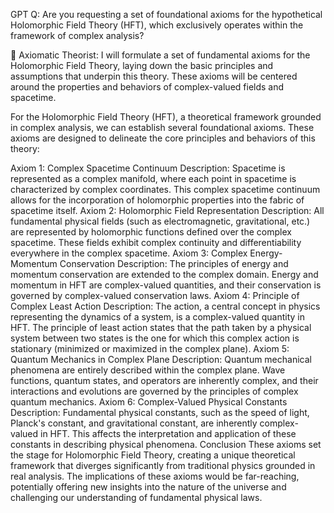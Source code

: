 GPT
Q: Are you requesting a set of foundational axioms for the hypothetical Holomorphic Field Theory (HFT), which exclusively operates within the framework of complex analysis?

📐 Axiomatic Theorist: I will formulate a set of fundamental axioms for the Holomorphic Field Theory, laying down the basic principles and assumptions that underpin this theory. These axioms will be centered around the properties and behaviors of complex-valued fields and spacetime.

For the Holomorphic Field Theory (HFT), a theoretical framework grounded in complex analysis, we can establish several foundational axioms. These axioms are designed to delineate the core principles and behaviors of this theory:

Axiom 1: Complex Spacetime Continuum
Description: Spacetime is represented as a complex manifold, where each point in spacetime is characterized by complex coordinates. This complex spacetime continuum allows for the incorporation of holomorphic properties into the fabric of spacetime itself.
Axiom 2: Holomorphic Field Representation
Description: All fundamental physical fields (such as electromagnetic, gravitational, etc.) are represented by holomorphic functions defined over the complex spacetime. These fields exhibit complex continuity and differentiability everywhere in the complex spacetime.
Axiom 3: Complex Energy-Momentum Conservation
Description: The principles of energy and momentum conservation are extended to the complex domain. Energy and momentum in HFT are complex-valued quantities, and their conservation is governed by complex-valued conservation laws.
Axiom 4: Principle of Complex Least Action
Description: The action, a central concept in physics representing the dynamics of a system, is a complex-valued quantity in HFT. The principle of least action states that the path taken by a physical system between two states is the one for which this complex action is stationary (minimized or maximized in the complex plane).
Axiom 5: Quantum Mechanics in Complex Plane
Description: Quantum mechanical phenomena are entirely described within the complex plane. Wave functions, quantum states, and operators are inherently complex, and their interactions and evolutions are governed by the principles of complex quantum mechanics.
Axiom 6: Complex-Valued Physical Constants
Description: Fundamental physical constants, such as the speed of light, Planck's constant, and gravitational constant, are inherently complex-valued in HFT. This affects the interpretation and application of these constants in describing physical phenomena.
Conclusion
These axioms set the stage for Holomorphic Field Theory, creating a unique theoretical framework that diverges significantly from traditional physics grounded in real analysis. The implications of these axioms would be far-reaching, potentially offering new insights into the nature of the universe and challenging our understanding of fundamental physical laws.